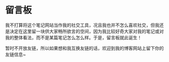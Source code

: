 # 留言板

我不打算将这个笔记网站当作我的社交工具，况且我也并不怎么喜欢社交，但我还是决定在这里留一块供大家畅所欲言的空间，因为我比较好奇大家对我的笔记或对我的整体看法，而不是某篇笔记怎么怎么样。于是，留言板就此诞生！

暂时不开放友链，所以如果想和我互换友链的话，欢迎到我的博客网站上留下你的友链信息~